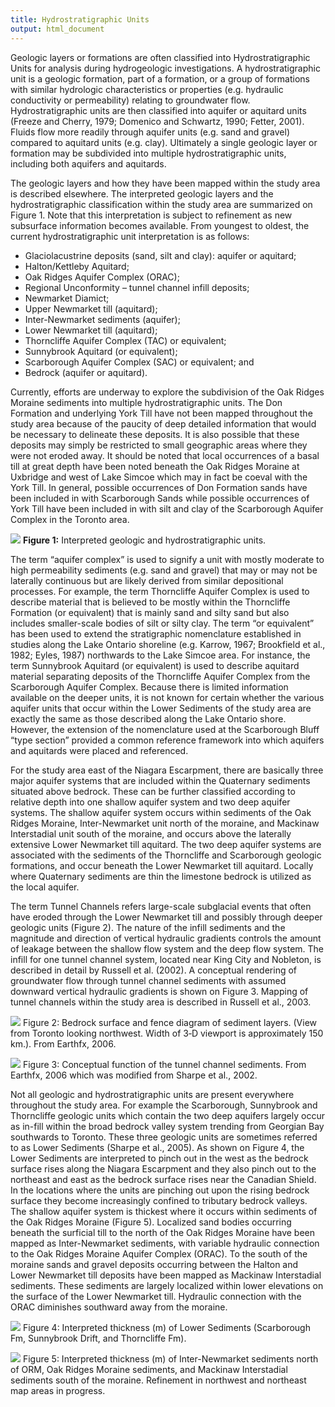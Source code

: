 ```yaml
---
title: Hydrostratigraphic Units
output: html_document
---
```


Geologic layers or formations are often classified into Hydrostratigraphic Units for analysis during hydrogeologic investigations.  A hydrostratigraphic unit is a geologic formation, part of a formation, or a group of formations with similar hydrologic characteristics or properties (e.g. hydraulic conductivity or permeability) relating to groundwater flow.  Hydrostratigraphic units are then classified into aquifer or aquitard units (Freeze and Cherry, 1979; Domenico and Schwartz, 1990; Fetter, 2001).  Fluids flow more readily through aquifer units (e.g. sand and gravel) compared to aquitard units (e.g. clay).  Ultimately a single geologic layer or formation may be subdivided into multiple hydrostratigraphic units, including both aquifers and aquitards.

The geologic layers and how they have been mapped within the study area is described elsewhere.  The interpreted geologic layers and the hydrostratigraphic classification within the study area are summarized on Figure 1.  Note that this interpretation is subject to refinement as new subsurface information becomes available.  From youngest to oldest, the current hydrostratigraphic unit interpretation is as follows:
* Glaciolacustrine deposits (sand, silt and clay): aquifer or aquitard;
* Halton/Kettleby Aquitard;
* Oak Ridges Aquifer Complex (ORAC);
* Regional Unconformity – tunnel channel infill deposits;
* Newmarket Diamict;
* Upper Newmarket till (aquitard);
* Inter-Newmarket sediments (aquifer);
* Lower Newmarket till (aquitard);
* Thorncliffe Aquifer Complex (TAC) or equivalent;
* Sunnybrook Aquitard (or equivalent);
* Scarborough Aquifer Complex (SAC) or equivalent; and
* Bedrock (aquifer or aquitard).

Currently, efforts are underway to explore the subdivision of the Oak Ridges Moraine sediments into multiple hydrostratigraphic units.  The Don Formation and underlying York Till have not been mapped throughout the study area because of the paucity of deep detailed information that would be necessary to delineate these deposits.  It is also possible that these deposits may simply be restricted to small geographic areas where they were not eroded away.  It should be noted that local occurrences of a basal till at great depth have been noted beneath the Oak Ridges Moraine at Uxbridge and west of Lake Simcoe which may in fact be coeval with the York Till.  In general, possible occurrences of Don Formation sands have been included in with Scarborough Sands while possible occurrences of York Till have been included in with silt and clay of the Scarborough Aquifer Complex in the Toronto area.

![](fig/fig_201_20hydro_20units_edited.webp)
**Figure 1:** Interpreted geologic and hydrostratigraphic units.

The term “aquifer complex” is used to signify a unit with mostly moderate to high permeability sediments (e.g. sand and gravel) that may or may not be laterally continuous but are likely derived from similar depositional processes.  For example, the term Thorncliffe Aquifer Complex is used to describe material that is believed to be mostly within the Thorncliffe Formation (or equivalent) that is mainly sand and silty sand but also includes smaller-scale bodies of silt or silty clay.  The term “or equivalent” has been used to extend the stratigraphic nomenclature established in studies along the Lake Ontario shoreline (e.g. Karrow, 1967; Brookfield et al., 1982; Eyles, 1987) northwards to the Lake Simcoe area.  For instance, the term Sunnybrook Aquitard (or equivalent) is used to describe aquitard material separating deposits of the Thorncliffe Aquifer Complex from the Scarborough Aquifer Complex.  Because there is limited information available on the deeper units, it is not known for certain whether the various aquifer units that occur within the Lower Sediments of the study area are exactly the same as those described along the Lake Ontario shore.  However, the extension of the nomenclature used at the Scarborough Bluff “type section” provided a common reference framework into which aquifers and aquitards were placed and referenced.

For the study area east of the Niagara Escarpment, there are basically three major aquifer systems that are included within the Quaternary sediments situated above bedrock.  These can be further classified according to relative depth into one shallow aquifer system and two deep aquifer systems.  The shallow aquifer system occurs within sediments of the Oak Ridges Moraine, Inter-Newmarket unit north of the moraine, and Mackinaw Interstadial unit south of the moraine, and occurs above the laterally extensive Lower Newmarket till aquitard.  The two deep aquifer systems are associated with the sediments of the Thorncliffe and Scarborough geologic formations, and occur beneath the Lower Newmarket till aquitard.  Locally where Quaternary sediments are thin the limestone bedrock is utilized as the local aquifer.

The term Tunnel Channels refers large-scale subglacial events that often have eroded through the Lower Newmarket till and possibly through deeper geologic units (Figure 2).  The nature of the infill sediments and the magnitude and direction of vertical hydraulic gradients controls the amount of leakage between the shallow flow system and the deep flow system.  The infill for one tunnel channel system, located near King City and Nobleton, is described in detail by Russell et al. (2002).  A conceptual rendering of groundwater flow through tunnel channel sediments with assumed downward vertical hydraulic gradients is shown on Figure 3.  Mapping of tunnel channels within the study area is described in Russell et al., 2003.

![](fig/hydro%20units%20fig%202.webp)
Figure 2: Bedrock surface and fence diagram of sediment layers. (View from Toronto looking northwest. Width of 3‑D viewport is approximately 150 km.). From Earthfx, 2006.

![](fig/hydro%20unit%20fig%203.webp)
Figure 3: Conceptual function of the tunnel channel sediments. From Earthfx, 2006 which was modified from Sharpe et al., 2002. 

Not all geologic and hydrostratigraphic units are present everywhere throughout the study area.  For example the Scarborough, Sunnybrook and Thorncliffe geologic units which contain the two deep aquifers largely occur as in-fill within the broad bedrock valley system trending from Georgian Bay southwards to Toronto.  These three geologic units are sometimes referred to as Lower Sediments (Sharpe et al., 2005).  As shown on Figure 4, the Lower Sediments are interpreted to pinch out in the west as the bedrock surface rises along the Niagara Escarpment and they also pinch out to the northeast and east as the bedrock surface rises near the Canadian Shield.  In the locations where the units are pinching out upon the rising bedrock surface they become increasingly confined to tributary bedrock valleys.  The shallow aquifer system is thickest where it occurs within sediments of the Oak Ridges Moraine (Figure 5).  Localized sand bodies occurring beneath the surficial till to the north of the Oak Ridges Moraine have been mapped as Inter-Newmarket sediments, with variable hydraulic connection to the Oak Ridges Moraine Aquifer Complex (ORAC).  To the south of the moraine sands and gravel deposits occurring between the Halton and Lower Newmarket till deposits have been mapped as Mackinaw Interstadial sediments.  These sediments are largely localized within lower elevations on the surface of the Lower Newmarket till.  Hydraulic connection with the ORAC diminishes southward away from the moraine.

![](fig/fig%203%20hydro%20units.webp)
Figure 4: Interpreted thickness (m) of Lower Sediments (Scarborough Fm, Sunnybrook Drift, and Thorncliffe Fm).

![](fig/fig%205%20hydro%20units.webp)
Figure 5: Interpreted thickness (m) of Inter-Newmarket sediments north of ORM, Oak Ridges Moraine sediments, and Mackinaw Interstadial sediments south of the moraine. Refinement in northwest and northeast map areas in progress.